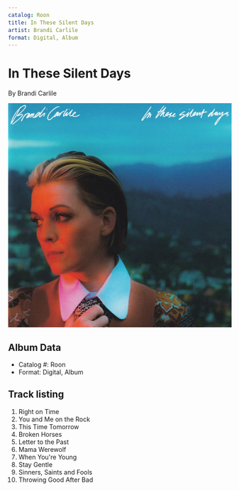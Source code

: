 ```yaml
---
catalog: Roon
title: In These Silent Days
artist: Brandi Carlile
format: Digital, Album
---
```


# In These Silent Days

By Brandi Carlile

![](../../assets/albumcovers/Brandi_Carlile-In_These_Silent_Days.png)

## Album Data

- Catalog #: Roon
- Format: Digital, Album


## Track listing


1. Right on Time
2. You and Me on the Rock
3. This Time Tomorrow
4. Broken Horses
5. Letter to the Past
6. Mama Werewolf
7. When You're Young
8. Stay Gentle
9. Sinners, Saints and Fools
10. Throwing Good After Bad

